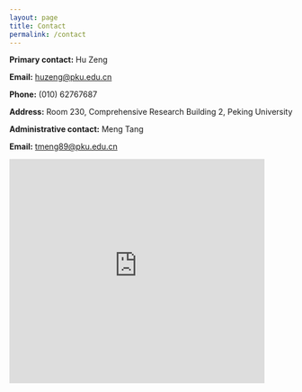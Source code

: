 ```yaml
---
layout: page
title: Contact
permalink: /contact
---
```



**Primary contact:** Hu Zeng

**Email:** huzeng@pku.edu.cn

**Phone:** (010) 62767687

**Address:** Room 230, Comprehensive Research Building 2, Peking University

**Administrative contact:** Meng Tang

**Email:** tmeng89@pku.edu.cn


<iframe src="https://raw.githubusercontent.com/ZenghuPKU/zenghupku.github.io/master/baidumap.html" width="90%" height="400" frameborder="0"></iframe>

